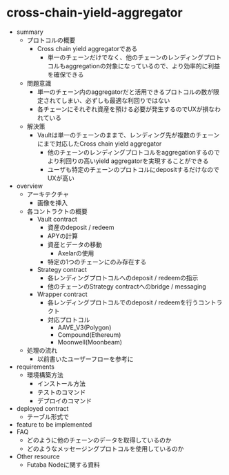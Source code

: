 # cross-chain-yield-aggregator
* summary
    * プロトコルの概要
        * Cross chain yield aggregatorである
            * 単一のチェーンだけでなく、他のチェーンのレンディングプロトコルもaggregationの対象になっているので、より効率的に利益を確保できる
    * 問題意識
        * 単一のチェーン内のaggregatorだと活用できるプロトコルの数が限定されてしまい、必ずしも最適な利回りではない
        * 各チェーンにそれぞれ資産を預ける必要が発生するのでUXが損なわれている
    * 解決策
        * Vaultは単一のチェーンのままで、レンディング先が複数のチェーンにまで対応したCross chain yield aggregator
            * 他のチェーンのレンディングプロトコルをaggregationするのでより利回りの高いyield aggregatorを実現することができる
            * ユーザも特定のチェーンのプロトコルにdepositするだけなのでUXが高い
* overview
    * アーキテクチャ
        * 画像を挿入
    * 各コントラクトの概要
        * Vault contract
            * 資産のdeposit / redeem
            * APYの計算
            * 資産とデータの移動
                * Axelarの使用
            * 特定の1つのチェーンにのみ存在する
        * Strategy contract
            * 各レンディングプロトコルへのdeposit / redeemの指示
            * 他のチェーンのStrategy contractへのbridge / messaging
        * Wrapper contract
            * 各レンディングプロトコルでのdeposit / redeemを行うコントラクト
            * 対応プロトコル
                * AAVE_V3(Polygon)
                * Compound(Ethereum)
                * Moonwell(Moonbeam)
    * 処理の流れ
        * 以前書いたユーザーフローを参考に
* requirements
    * 環境構築方法
        * インストール方法
        * テストのコマンド
        * デプロイのコマンド
* deployed contract
    * テーブル形式で
* feature to be implemented
* FAQ
    * どのように他のチェーンのデータを取得しているのか
    * どのようなメッセージングプロトコルを使用しているのか
* Other resource
    * Futaba Nodeに関する資料
